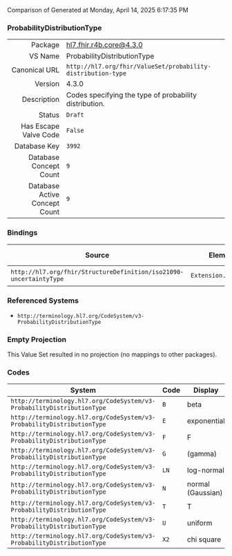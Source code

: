 Comparison of 
Generated at Monday, April 14, 2025 6:17:35 PM

### ProbabilityDistributionType

|      |     |
| ---: | --- |
| Package | hl7.fhir.r4b.core@4.3.0 |
| VS Name | ProbabilityDistributionType |
| Canonical URL | `http://hl7.org/fhir/ValueSet/probability-distribution-type` |
| Version | 4.3.0 |
| Description | Codes specifying the type of probability distribution. |
| Status | `Draft` |
| Has Escape Valve Code | `False` |
| Database Key | `3992` |
| Database Concept Count | `9` |
| Database Active Concept Count | `9` |
### Bindings

| Source | Element | Binding | Strength | Element Short |
| ------ | ------- | ------- | -------- | ------------- |
| `http://hl7.org/fhir/StructureDefinition/iso21090-uncertaintyType` | `Extension.value[x]` | `http://hl7.org/fhir/ValueSet/probability-distribution-type\|4.3.0` | `Required` | Value of extension |

### Referenced Systems

* `http://terminology.hl7.org/CodeSystem/v3-ProbabilityDistributionType`
### Empty Projection

This Value Set resulted in no projection (no mappings to other packages).

### Codes

| System | Code | Display |
| ------ | ---- | ------- |
| `http://terminology.hl7.org/CodeSystem/v3-ProbabilityDistributionType` | `B` | beta |
| `http://terminology.hl7.org/CodeSystem/v3-ProbabilityDistributionType` | `E` | exponential |
| `http://terminology.hl7.org/CodeSystem/v3-ProbabilityDistributionType` | `F` | F |
| `http://terminology.hl7.org/CodeSystem/v3-ProbabilityDistributionType` | `G` | (gamma) |
| `http://terminology.hl7.org/CodeSystem/v3-ProbabilityDistributionType` | `LN` | log-normal |
| `http://terminology.hl7.org/CodeSystem/v3-ProbabilityDistributionType` | `N` | normal (Gaussian) |
| `http://terminology.hl7.org/CodeSystem/v3-ProbabilityDistributionType` | `T` | T |
| `http://terminology.hl7.org/CodeSystem/v3-ProbabilityDistributionType` | `U` | uniform |
| `http://terminology.hl7.org/CodeSystem/v3-ProbabilityDistributionType` | `X2` | chi square |

